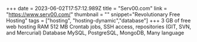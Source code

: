 +++
date = 2023-06-02T17:57:12.989Z
title = "Serv00.com"
link = "https://www.serv00.com/"
thumbnail = ""
snippet="Revolutionary Free Hosting"
tags = ["hosting", "hosting-dynamic","database"]
+++
3 GB of free web hosting
RAM 512 MB
Crontab jobs, SSH access, repositories (GIT, SVN, and Mercurial)
Database MySQL, PostgreSQL, MongoDB, 
Many language






